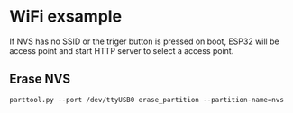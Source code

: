 # WiFi exsample

If NVS has no SSID or the triger button is pressed on boot, ESP32 will be access point and start HTTP server to select a access point.

## Erase NVS

```
parttool.py --port /dev/ttyUSB0 erase_partition --partition-name=nvs
```
